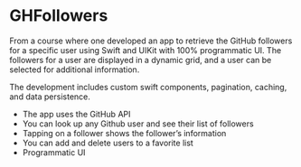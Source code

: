 # GHFollowers

From a course where one developed an app to retrieve the GitHub followers for a specific user using Swift and UIKit with 100% programmatic UI.  The followers for a user are displayed in a dynamic grid, and a user can be selected for additional information.

The development includes custom swift components, pagination, caching, and data persistence.

* The app uses the GitHub API
* You can look up any Github user and see their list of followers
* Tapping on a follower shows the follower’s information
* You can add and delete users to a favorite list
* Programmatic UI
